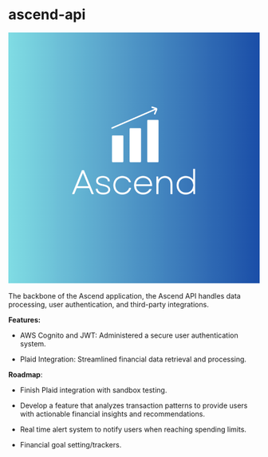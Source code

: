 # ascend-api

![Logo](./assets/ascendLogo.png)

The backbone of the Ascend application, the Ascend API handles data processing, user authentication, and third-party integrations.

**Features:**

* AWS Cognito and JWT: Administered a secure user authentication system.

* Plaid Integration: Streamlined financial data retrieval and processing.

**Roadmap**:

* Finish Plaid integration with sandbox testing.

* Develop a feature that analyzes transaction patterns to provide users with actionable financial insights and recommendations.

* Real time alert system to notify users when reaching spending limits.

* Financial goal setting/trackers.

